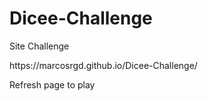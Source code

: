 # Dicee-Challenge
Site Challenge
<p>https://marcosrgd.github.io/Dicee-Challenge/</p>
<p>Refresh page to play</p>
